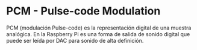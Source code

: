 <!--
---
name: PCM
class: interface
type: pinout
description: Raspberry Pi PCM pins
pin:
  'bcm18':
    name: CLK
  'bcm19':
    name: FS
  'bcm20':
    name: DIN
  'bcm21':
    name: DOUT
-->
# PCM - Pulse-code Modulation

PCM (modulación Pulse-code) es la representación digital de una muestra analógica. En la Raspberry Pi es una forma de salida de sonido digital que puede ser leída por DAC para sonido de alta definición.
